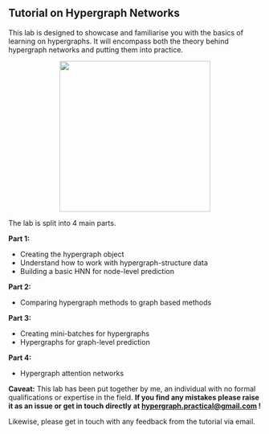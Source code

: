 ## Tutorial on Hypergraph Networks 


This lab is designed to showcase and familiarise you with the basics of learning on hypergraphs. It will encompass both the theory behind hypergraph networks and putting them into practice.

<center>
<img src="https://drive.google.com/uc?export=view&id=14jKa3j3Q6dCz23akR4BuYeG68E2_TY7v"  width="300">
</center>


The lab is split into 4 main parts.

**Part 1:**

  * Creating the hypergraph object 
  * Understand how to work with hypergraph-structure data
  * Building a basic HNN for node-level prediction
    
**Part 2:**

* Comparing hypergraph methods to graph based methods

**Part 3:**

* Creating mini-batches for hypergraphs
* Hypergraphs for graph-level prediction

**Part 4:**

* Hypergraph attention networks

**Caveat:** This lab has been put together by me, an individual with no formal qualifications or expertise in the field. **If you find any mistakes please raise it as an issue or get in touch directly at hypergraph.practical@gmail.com !**

Likewise, please get in touch with any feedback from the tutorial via email.
